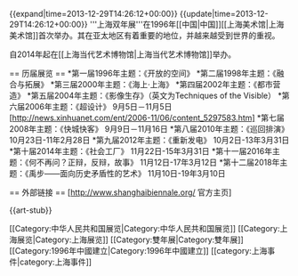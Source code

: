 {{expand|time=2013-12-29T14:26:12+00:00}}
{{update|time=2013-12-29T14:26:12+00:00}}
'''上海双年展'''在1996年[[中国|中国]][[上海美术馆|上海美术馆]]首次举办。其在亚太地区有着重要的地位，并越来越受到世界的重视。

自2014年起在[[上海当代艺术博物馆|上海当代艺术博物馆]]举办。

== 历届展览 ==
*第一届1996年主题：《开放的空间》
*第二届1998年主题：《融合与拓展》
*第三届2000年主题：《海上·上海》
*第四届2002年主题：《都市营造》
*第五届2004年主题：《影像生存》（英文为Techniques of the Visible）
*第六届2006年主题：《超设计》 9月5日－11月5日[http://news.xinhuanet.com/ent/2006-11/06/content_5297583.htm]
*第七届2008年主题：《快城快客》 9月9日－11月16日
*第八届2010年主题：《巡回排演》 10月23日-11年2月28日
*第九届2012年主题：《重新发电》 10月2日-13年3月31日
*第十届2014年主题：《社会工厂》 11月22日-15年3月31日
*第十一届2016年主题：《何不再问？正辩，反辩，故事》 11月12日-17年3月12日
*第十二届2018年主题：《禹步——面向历史矛盾性的艺术》 11月10日-19年3月10日

== 外部链接 ==
[http://www.shanghaibiennale.org/ 官方主页]

{{art-stub}}

[[Category:中华人民共和国展览|Category:中华人民共和国展览]]
[[Category:上海展览|Category:上海展览]]
[[Category:雙年展|Category:雙年展]]
[[Category:1996年中國建立|Category:1996年中國建立]]
[[category:上海事件|category:上海事件]]